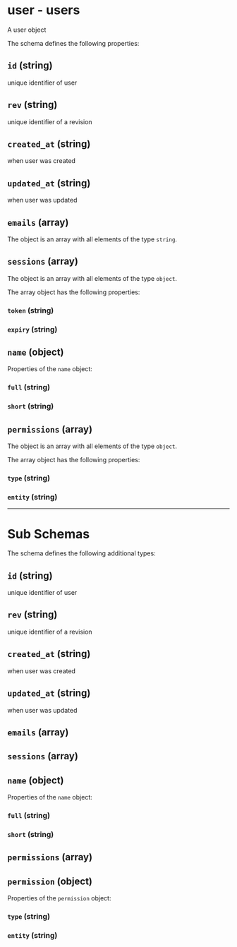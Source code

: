 # user - users

A user object

The schema defines the following properties:

## `id` (string)

unique identifier of user

## `rev` (string)

unique identifier of a revision

## `created_at` (string)

when user was created

## `updated_at` (string)

when user was updated

## `emails` (array)

The object is an array with all elements of the type `string`.

## `sessions` (array)

The object is an array with all elements of the type `object`.

The array object has the following properties:

### `token` (string)

### `expiry` (string)

## `name` (object)

Properties of the `name` object:

### `full` (string)

### `short` (string)

## `permissions` (array)

The object is an array with all elements of the type `object`.

The array object has the following properties:

### `type` (string)

### `entity` (string)

---

# Sub Schemas

The schema defines the following additional types:

## `id` (string)

unique identifier of user

## `rev` (string)

unique identifier of a revision

## `created_at` (string)

when user was created

## `updated_at` (string)

when user was updated

## `emails` (array)

## `sessions` (array)

## `name` (object)

Properties of the `name` object:

### `full` (string)

### `short` (string)

## `permissions` (array)

## `permission` (object)

Properties of the `permission` object:

### `type` (string)

### `entity` (string)